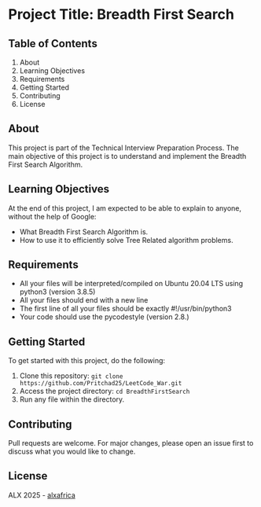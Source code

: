 # Project Title: Breadth First Search

## Table of Contents
1. About
2. Learning Objectives
3. Requirements
4. Getting Started
5. Contributing
6. License

## About <a name="about"></a>
This project is part of the Technical Interview Preparation Process. The main objective of this project is to understand and implement the Breadth First Search Algorithm.

## Learning Objectives <a name="learning-objectives"></a>
At the end of this project, I am expected to be able to explain to anyone, without the help of Google:
- What Breadth First Search Algorithm is.
- How to use it to efficiently solve Tree Related algorithm problems.

## Requirements <a name="requirements"></a>
- All your files will be interpreted/compiled on Ubuntu 20.04 LTS using python3 (version 3.8.5)
- All your files should end with a new line
- The first line of all your files should be exactly #!/usr/bin/python3
- Your code should use the pycodestyle (version 2.8.)

## Getting Started <a name="getting-started"></a>
To get started with this project, do the following:

1. Clone this repository: `git clone https://github.com/Pritchad25/LeetCode_War.git`
2. Access the project directory: `cd BreadthFirstSearch`
3. Run any file within the directory.

## Contributing <a name="contributing"></a>
Pull requests are welcome. For major changes, please open an issue first to discuss what you would like to change.

## License <a name="license"></a>
ALX 2025 - [alxafrica](https://www.alxafrica.com)
